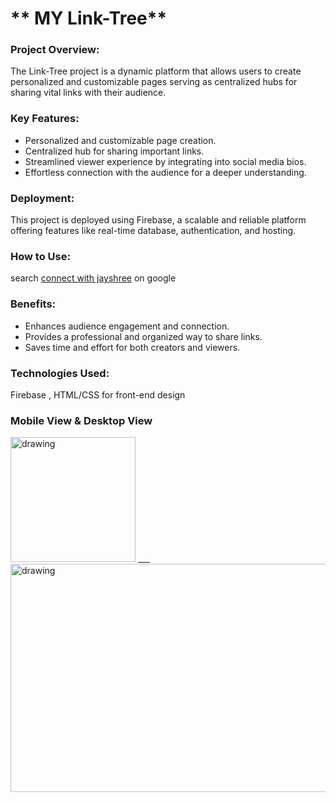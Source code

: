 # ** MY Link-Tree**

### **Project Overview:** 
The Link-Tree project is a dynamic platform that allows users to create personalized and customizable pages serving as centralized hubs for sharing vital links with their audience.

### **Key Features:**
   - Personalized and customizable page creation.
   - Centralized hub for sharing important links.
   - Streamlined viewer experience by integrating into social media bios.
   - Effortless connection with the audience for a deeper understanding.

### **Deployment:** 
This project is deployed using Firebase, a scalable and reliable platform offering features like real-time database, authentication, and hosting.

### **How to Use:** 
search [connect with jayshree](https://connect.jayshree.tech/) on google 

### **Benefits:**
   - Enhances audience engagement and connection.
   - Provides a professional and organized way to share links.
   - Saves time and effort for both creators and viewers.

### **Technologies Used:**    
Firebase , HTML/CSS for front-end design

### Mobile View & Desktop View
<img src="https://github.com/jayshreee10/Link-tree/assets/155508849/546ce3f9-660c-4e67-82c8-541475812baa" alt="drawing" width="200"/> 
___ <img src="https://github.com/jayshreee10/Link-tree/assets/155508849/5d538692-6965-4057-8079-8aa8a459697a" alt="drawing" width="700" height="365"/>


